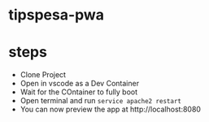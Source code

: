 # tipspesa-pwa


# steps
- Clone Project
- Open in vscode as a Dev Container
- Wait for the COntainer to fully boot
- Open terminal and run
`service apache2 restart`
- You can now preview the app at http://localhost:8080
